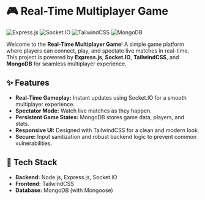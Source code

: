 # 🎮 Real-Time Multiplayer Game

![Express.js](https://img.shields.io/badge/Express.js-404D59?style=for-the-badge&logo=express)
![Socket.IO](https://img.shields.io/badge/Socket.IO-010101?style=for-the-badge&logo=socket.io)
![TailwindCSS](https://img.shields.io/badge/TailwindCSS-06B6D4?style=for-the-badge&logo=tailwindcss)
![MongoDB](https://img.shields.io/badge/MongoDB-47A248?style=for-the-badge&logo=mongodb)

Welcome to the **Real-Time Multiplayer Game**! A simple game platform where players can connect, play, and spectate live matches in real-time. This project is powered by **Express.js**, **Socket.IO**, **TailwindCSS**, and **MongoDB** for seamless multiplayer experience.

## ✨ Features
- **Real-Time Gameplay:** Instant updates using Socket.IO for a smooth multiplayer experience.
- **Spectator Mode:** Watch live matches as they happen.
- **Persistent Game States:** MongoDB stores game data, players, and stats.
- **Responsive UI:** Designed with TailwindCSS for a clean and modern look.
- **Secure:** Input sanitization and robust backend logic to prevent common vulnerabilities.
  
## 🚀 Tech Stack
- **Backend:** Node.js, Express.js, Socket.IO
- **Frontend:** TailwindCSS
- **Database:** MongoDB (with Mongoose)

